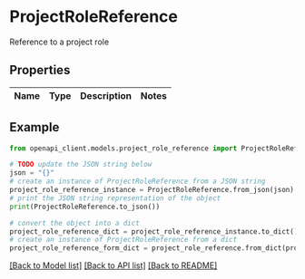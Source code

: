 # ProjectRoleReference

Reference to a project role

## Properties

Name | Type | Description | Notes
------------ | ------------- | ------------- | -------------

## Example

```python
from openapi_client.models.project_role_reference import ProjectRoleReference

# TODO update the JSON string below
json = "{}"
# create an instance of ProjectRoleReference from a JSON string
project_role_reference_instance = ProjectRoleReference.from_json(json)
# print the JSON string representation of the object
print(ProjectRoleReference.to_json())

# convert the object into a dict
project_role_reference_dict = project_role_reference_instance.to_dict()
# create an instance of ProjectRoleReference from a dict
project_role_reference_form_dict = project_role_reference.from_dict(project_role_reference_dict)
```
[[Back to Model list]](../README.md#documentation-for-models) [[Back to API list]](../README.md#documentation-for-api-endpoints) [[Back to README]](../README.md)



